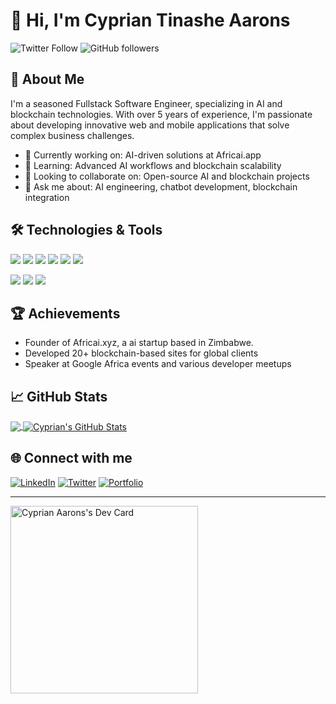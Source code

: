 # 👋 Hi, I'm Cyprian Tinashe Aarons

![Twitter Follow](https://img.shields.io/twitter/follow/cyprianaarons?style=social) ![GitHub followers](https://img.shields.io/github/followers/cypriantinasheaarons?style=social)

## 🚀 About Me

I'm a seasoned Fullstack Software Engineer, specializing in AI and blockchain technologies. With over 5 years of experience, I'm passionate about developing innovative web and mobile applications that solve complex business challenges.

- 🔭 Currently working on: AI-driven solutions at Africai.app
- 🌱 Learning: Advanced AI workflows and blockchain scalability
- 👯 Looking to collaborate on: Open-source AI and blockchain projects
- 💬 Ask me about: AI engineering, chatbot development, blockchain integration

## 🛠️ Technologies & Tools

![](https://img.shields.io/badge/Code-JavaScript-informational?style=flat&logo=javascript&logoColor=white&color=2bbc8a)
![](https://img.shields.io/badge/Code-Python-informational?style=flat&logo=python&logoColor=white&color=2bbc8a)
![](https://img.shields.io/badge/Code-React-informational?style=flat&logo=react&logoColor=white&color=2bbc8a)
![](https://img.shields.io/badge/Code-Node.js-informational?style=flat&logo=node.js&logoColor=white&color=2bbc8a)
![](https://img.shields.io/badge/Code-TypeScript-informational?style=flat&logo=typescript&logoColor=white&color=2bbc8a)
![](https://img.shields.io/badge/Code-Solidity-informational?style=flat&logo=solidity&logoColor=white&color=2bbc8a)

![](https://img.shields.io/badge/Tools-Docker-informational?style=flat&logo=docker&logoColor=white&color=2bbc8a)
![](https://img.shields.io/badge/Tools-MongoDB-informational?style=flat&logo=mongodb&logoColor=white&color=2bbc8a)
![](https://img.shields.io/badge/Tools-DigitalOcean-informational?style=flat&logo=digitalocean&logoColor=white&color=2bbc8a)

## 🏆 Achievements

- Founder of Africai.xyz, a ai startup based in Zimbabwe.
- Developed 20+ blockchain-based sites for global clients
- Speaker at Google Africa events and various developer meetups

## 📈 GitHub Stats

<a href="https://github.com/cypriantinasheaarons">
  <img align="center" src="https://github-readme-stats.vercel.app/api/top-langs/?username=cypriantinasheaarons&hide=java,html,tex&title_color=ffffff&text_color=c9cacc&icon_color=2bbc8a&bg_color=1d1f21&langs_count=3" />
</a>
<a href="https://github.com/cypriantinasheaarons">
  <img align="center" src="https://github-readme-stats.vercel.app/api?username=cypriantinasheaarons&show_icons=true&line_height=27&count_private=true&title_color=ffffff&text_color=c9cacc&icon_color=2bbc8a&bg_color=1d1f21" alt="Cyprian's GitHub Stats" />
</a>

## 🌐 Connect with me

[![LinkedIn](https://img.shields.io/badge/LinkedIn-0077B5?style=for-the-badge&logo=linkedin&logoColor=white)](https://www.linkedin.com/in/cyprianaarons/)
[![Twitter](https://img.shields.io/badge/Twitter-1DA1F2?style=for-the-badge&logo=twitter&logoColor=white)](https://twitter.com/cyprianaarons)
[![Portfolio](https://img.shields.io/badge/Portfolio-1DA1F2?style=for-the-badge&logo=google-chrome&logoColor=white)](https://cyprianaarons.com)


---

<a href="https://app.daily.dev/CyprianKing2"><img src="https://api.daily.dev/devcards/73fe4af11d544cc598514ad7fcc58dc0.png?r=2mp" width="300" alt="Cyprian Aarons's Dev Card"/></a>
